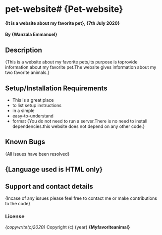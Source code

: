 # pet-website# {Pet-website}
#### {It is a website about my favorite pet}, {7th July 2020}
#### By **{Wanzala Emmanuel}**
## Description
{This is a website about my favorite pets,its purpose is toprovide information about my favorite pet.The website gives information about my two favorite animals.}
## Setup/Installation Requirements
* This is a great place
* to list setup instructions
* in a simple
* easy-to-understand
* format
{You do not need to run a server.There is no need to install dependencies.this website does not depend on any other code.}
## Known Bugs
{All issues have been resolved}
## {Language used is HTML only}
## Support and contact details
{Incase of any issues please feel free to contact me or make contributions to the code}
### License
*{copywrite(c)2020}*
Copyright (c) {year} **{Myfavoriteanimal}**

